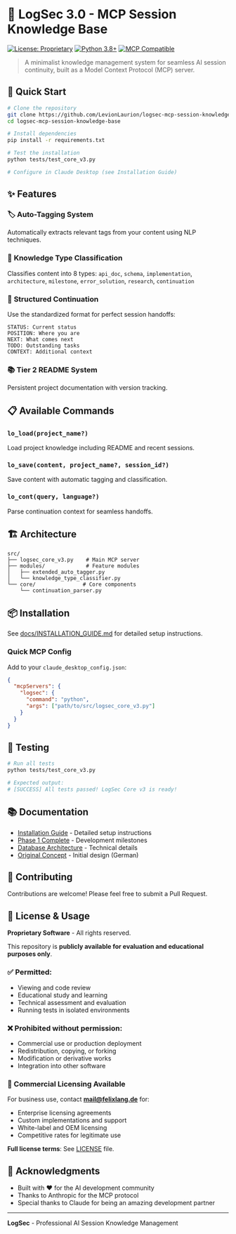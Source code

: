 # 🧠 LogSec 3.0 - MCP Session Knowledge Base

[![License: Proprietary](https://img.shields.io/badge/License-Proprietary-red.svg)](LICENSE)
[![Python 3.8+](https://img.shields.io/badge/python-3.8+-blue.svg)](https://www.python.org/downloads/)
[![MCP Compatible](https://img.shields.io/badge/MCP-Compatible-green.svg)](https://modelcontextprotocol.io/)

> A minimalist knowledge management system for seamless AI session continuity, built as a Model Context Protocol (MCP) server.

## 🚀 Quick Start

```bash
# Clone the repository
git clone https://github.com/LevionLaurion/logsec-mcp-session-knowledge-base.git
cd logsec-mcp-session-knowledge-base

# Install dependencies
pip install -r requirements.txt

# Test the installation
python tests/test_core_v3.py

# Configure in Claude Desktop (see Installation Guide)
```

## ✨ Features

### 🏷️ **Auto-Tagging System**
Automatically extracts relevant tags from your content using NLP techniques.

### 🧩 **Knowledge Type Classification**
Classifies content into 8 types: `api_doc`, `schema`, `implementation`, `architecture`, `milestone`, `error_solution`, `research`, `continuation`

### 🔄 **Structured Continuation**
Use the standardized format for perfect session handoffs:
```
STATUS: Current status
POSITION: Where you are
NEXT: What comes next
TODO: Outstanding tasks
CONTEXT: Additional context
```

### 📚 **Tier 2 README System**
Persistent project documentation with version tracking.

## 📋 Available Commands

### `lo_load(project_name?)`
Load project knowledge including README and recent sessions.

### `lo_save(content, project_name?, session_id?)`
Save content with automatic tagging and classification.

### `lo_cont(query, language?)`
Parse continuation context for seamless handoffs.

## 🏗️ Architecture

```
src/
├── logsec_core_v3.py    # Main MCP server
├── modules/             # Feature modules
│   ├── extended_auto_tagger.py
│   └── knowledge_type_classifier.py
└── core/               # Core components
    └── continuation_parser.py
```

## 📦 Installation

See [docs/INSTALLATION_GUIDE.md](docs/INSTALLATION_GUIDE.md) for detailed setup instructions.

### Quick MCP Config

Add to your `claude_desktop_config.json`:
```json
{
  "mcpServers": {
    "logsec": {
      "command": "python",
      "args": ["path/to/src/logsec_core_v3.py"]
    }
  }
}
```

## 🧪 Testing

```bash
# Run all tests
python tests/test_core_v3.py

# Expected output:
# [SUCCESS] All tests passed! LogSec Core v3 is ready!
```

## 📚 Documentation

- [Installation Guide](docs/INSTALLATION_GUIDE.md) - Detailed setup instructions
- [Phase 1 Complete](docs/PHASE_1_COMPLETE.md) - Development milestones
- [Database Architecture](docs/DATABASE_ARCHITECTURE.md) - Technical details
- [Original Concept](docs/LOGSEC_3.0_KONZEPT.md) - Initial design (German)

## 🤝 Contributing

Contributions are welcome! Please feel free to submit a Pull Request.

## 📄 License & Usage

**Proprietary Software** - All rights reserved.

This repository is **publicly available for evaluation and educational purposes only**.

### ✅ Permitted:
- Viewing and code review
- Educational study and learning  
- Technical assessment and evaluation
- Running tests in isolated environments

### ❌ Prohibited without permission:
- Commercial use or production deployment
- Redistribution, copying, or forking
- Modification or derivative works
- Integration into other software

### 💼 Commercial Licensing Available
For business use, contact **mail@felixlang.de** for:
- Enterprise licensing agreements
- Custom implementations and support
- White-label and OEM licensing
- Competitive rates for legitimate use

**Full license terms**: See [LICENSE](LICENSE) file.

## 🙏 Acknowledgments

- Built with ❤️ for the AI development community
- Thanks to Anthropic for the MCP protocol
- Special thanks to Claude for being an amazing development partner

---

**LogSec** - Professional AI Session Knowledge Management
